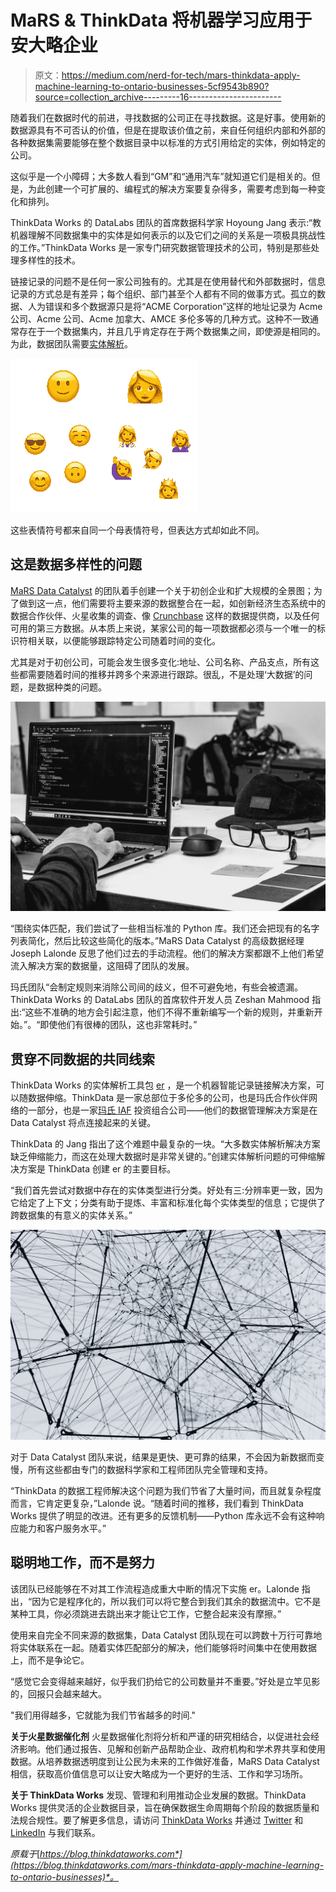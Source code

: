 # MaRS & ThinkData 将机器学习应用于安大略企业

> 原文：<https://medium.com/nerd-for-tech/mars-thinkdata-apply-machine-learning-to-ontario-businesses-5cf9543b890?source=collection_archive---------16----------------------->

随着我们在数据时代的前进，寻找数据的公司正在寻找数据。这是好事。使用新的数据源具有不可否认的价值，但是在提取该价值之前，来自任何组织内部和外部的各种数据集需要能够在整个数据目录中以标准的方式引用给定的实体，例如特定的公司。

这似乎是一个小障碍；大多数人看到“GM”和“通用汽车”就知道它们是相关的。但是，为此创建一个可扩展的、编程式的解决方案要复杂得多，需要考虑到每一种变化和排列。

ThinkData Works 的 DataLabs 团队的首席数据科学家 Hoyoung Jang 表示:“教机器理解不同数据集中的实体是如何表示的以及它们之间的关系是一项极具挑战性的工作。”ThinkData Works 是一家专门研究数据管理技术的公司，特别是那些处理多样性的技术。

链接记录的问题不是任何一家公司独有的。尤其是在使用替代和外部数据时，信息记录的方式总是有差异；每个组织、部门甚至个人都有不同的做事方式。孤立的数据、人为错误和多个数据源只是将“ACME Corporation”这样的地址记录为 Acme 公司、Acme 公司、Acme 加拿大、AMCE 多伦多等的几种方式。这种不一致通常存在于一个数据集内，并且几乎肯定存在于两个数据集之间，即使源是相同的。为此，数据团队需要[实体解析](https://blog.thinkdataworks.com/entity-resolution-for-master-data-management)。

![](img/0f564c062c4e77ca786522c4ae5bf3e5.png)

这些表情符号都来自同一个母表情符号，但表达方式却如此不同。

## 这是数据多样性的问题

[MaRS Data Catalyst](https://www.marsdd.com/service/data-catalyst/) 的团队着手创建一个关于初创企业和扩大规模的全景图；为了做到这一点，他们需要将主要来源的数据整合在一起，如创新经济生态系统中的数据合作伙伴、火星收集的调查、像 [Crunchbase](https://blog.thinkdataworks.com/press/thinkdata-announces-data-partnership-with-crunchbase) 这样的数据提供商，以及任何可用的第三方数据。从本质上来说，某家公司的每一项数据都必须与一个唯一的标识符相关联，以便能够跟踪特定公司随着时间的变化。

尤其是对于初创公司，可能会发生很多变化:地址、公司名称、产品支点，所有这些都需要随着时间的推移并跨多个来源进行跟踪。很乱，不是处理‘大数据’的问题，是数据种类的问题。

![](img/1e5623df6dec14b6fbc310fe6260d0d1.png)

“围绕实体匹配，我们尝试了一些相当标准的 Python 库。我们还会把现有的名字列表简化，然后比较这些简化的版本。”MaRS Data Catalyst 的高级数据经理 Joseph Lalonde 反思了他们过去的手动流程。他们的解决方案都跟不上他们希望流入解决方案的数据量，这阻碍了团队的发展。

玛氏团队“会制定规则来消除公司间的歧义，但不可避免地，有些会被遗漏。ThinkData Works 的 DataLabs 团队的首席软件开发人员 Zeshan Mahmood 指出:“这些不准确的地方会引起注意，他们不得不重新编写一个新的规则，并重新开始。”。“即使他们有很棒的团队，这也非常耗时。”

## 贯穿不同数据的共同线索

ThinkData Works 的实体解析工具包 [er](https://www.thinkdataworks.com/products/entity-resolution) ，是一个机器智能记录链接解决方案，可以随数据伸缩。ThinkData 是一家总部位于多伦多的公司，也是玛氏合作伙伴网络的一部分，也是一家[玛氏 IAF](http://www.marsiaf.com/) 投资组合公司——他们的数据管理解决方案是在 Data Catalyst 将点连接起来的关键。

ThinkData 的 Jang 指出了这个难题中最复杂的一块。“大多数实体解析解决方案缺乏伸缩能力，而这在处理大数据时是非常关键的。”创建实体解析问题的可伸缩解决方案是 ThinkData 创建 er 的主要目标。

“我们首先尝试对数据中存在的实体类型进行分类。好处有三:分辨率更一致，因为它给定了上下文；分类有助于提炼、丰富和标准化每个实体类型的信息；它提供了跨数据集的有意义的实体关系。”

![](img/954d65d480cb5514b8322ef36808b803.png)

对于 Data Catalyst 团队来说，结果是更快、更可靠的结果，不会因为新数据而变慢，所有这些都由专门的数据科学家和工程师团队完全管理和支持。

“ThinkData 的数据工程师解决这个问题为我们节省了大量时间，而且就复杂程度而言，它肯定更复杂，”Lalonde 说。“随着时间的推移，我们看到 ThinkData Works 提供了明显的改进。还有更多的反馈机制——Python 库永远不会有这种响应能力和客户服务水平。”

## 聪明地工作，而不是努力

该团队已经能够在不对其工作流程造成重大中断的情况下实施 er。Lalonde 指出，“因为它是程序化的，所以我们可以将它整合到我们其余的数据流中。它不是某种工具，你必须跳进去跳出来才能让它工作，它整合起来没有摩擦。”

使用来自完全不同来源的数据集，Data Catalyst 团队现在可以跨数十万行可靠地将实体联系在一起。随着实体匹配部分的解决，他们能够将时间集中在使用数据上，而不是争论它。

“感觉它会变得越来越好，似乎我们扔给它的公司数量并不重要。”好处是立竿见影的，回报只会越来越大。

"我们用得越多，它就能为我们节省越多的时间."

**关于火星数据催化剂**
火星数据催化剂将分析和严谨的研究相结合，以促进社会经济影响。他们通过报告、见解和创新产品帮助企业、政府机构和学术界共享和使用数据。从培养数据透明度到让公民为未来的工作做好准备，MaRS Data Catalyst 相信，获取高价值信息可以让安大略成为一个更好的生活、工作和学习场所。

**关于 ThinkData Works**
发现、管理和利用推动企业发展的数据。ThinkData Works 提供灵活的企业数据目录，旨在确保数据生命周期每个阶段的数据质量和法规合规性。要了解更多信息，请访问 [ThinkData Works](https://www.thinkdataworks.com/) 并通过 [Twitter](https://twitter.com/thinkdataworks) 和 [LinkedIn](https://www.linkedin.com/company/thinkdata-works/) 与我们联系。

*原载于*[*https://blog.thinkdataworks.com*](https://blog.thinkdataworks.com/mars-thinkdata-apply-machine-learning-to-ontario-businesses)*。*